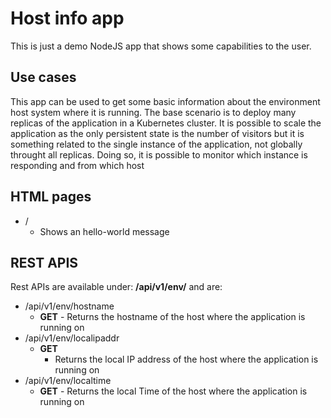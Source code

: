 # Host info app

This is just a demo NodeJS app that shows some capabilities to the user.

## Use cases

This app can be used to get some basic information about the environment host system where it is running. The base
scenario is to deploy many replicas of the application in a Kubernetes cluster. It is possible to scale the application
as the only persistent state is the number of visitors but it is something related to the single instance of the
application, not globally throught all replicas. Doing so, it is possible to monitor which instance is responding and
from which host

## HTML pages

- /
    - Shows an hello-world message

## REST APIS

Rest APIs are available under: **/api/v1/env/** and are:

- /api/v1/env/hostname
  - **GET**
        - Returns the hostname of the host where the application is running on
- /api/v1/env/localipaddr
  - **GET**
    - Returns the local IP address of the host where the application is running on
- /api/v1/env/localtime
  - **GET**
        - Returns the local Time of the host where the application is running on